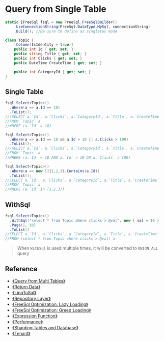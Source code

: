 # Query from Single Table

```csharp
static IFreeSql fsql = new FreeSql.FreeSqlBuilder()
    .UseConnectionString(FreeSql.DataType.MySql, connectionString)
    .Build(); //Be sure to define as singleton mode

class Topic {
    [Column(IsIdentity = true)]
    public int Id { get; set; }
    public string Title { get; set; }
    public int Clicks { get; set; }
    public DateTime CreateTime { get; set; }

    public int CategoryId { get; set; }
}
```

## Single Table

```csharp
fsql.Select<Topic>()
  .Where(a => a.Id == 10)
  .ToList();
///SELECT a.`Id`, a.`Clicks`, a.`CategoryId`, a.`Title`, a.`CreateTime` 
//FROM `Topic` a 
//WHERE (a.`Id` = 10)

fsql.Select<Topic>()
  .Where(a => a.Id == 10 && a.Id > 10 || a.Clicks > 100)
  .ToList();
///SELECT a.`Id`, a.`Clicks`, a.`CategoryId`, a.`Title`, a.`CreateTime` 
//FROM `Topic` a 
//WHERE (a.`Id` = 10 AND a.`Id` > 10 OR a.`Clicks` > 100)

fsql.Select<Topic>()
  .Where(a => new []{1,2,3}.Contains(a.Id))
  .ToList();
//SELECT a.`Id`, a.`Clicks`, a.`CategoryId`, a.`Title`, a.`CreateTime` 
//FROM `Topic` a 
//WHERE (a.`Id` in (1,2,3))
```

## WithSql
```csharp
fsql.Select<Topic>()
  .WithSql("select * from Topic where clicks > @val", new { val = 10 })
  .Page(1, 10)
  .ToList()
//SELECT a.`Id`, a.`Clicks`, a.`CategoryId`, a.`Title`, a.`CreateTime` 
//FROM (select * from Topic where clicks > @val) a 
```

> When `WithSql` is used multiple times, it will be converted to `UNION ALL` query

## Reference

- [《Query from Multi Tables》](Query-from-Multi-Tables)
- [《Return Data》](Return-Data)
- [《LinqToSql》](Linq-to-Sql)
- [《Repository Layer》](Repository-Layer)
- [《FreeSql Optimization: Lazy Loading》](Lazy-Loading)
- [《FreeSql Optimization: Greed Loading》](Greed-Loading)
- [《Expression Function》](Expression-Function)
- [《Performance》](Performance)
- [《Sharding Tables and Database》](Sharding-Tables-and-Database)
- [《Tenant》](Tenant)